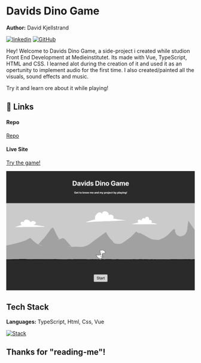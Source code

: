 
# Davids Dino Game

**Author:** David Kjellstrand

[![linkedin](https://img.shields.io/badge/linkedin-0A66C2?style=for-the-badge&logo=linkedin&logoColor=white)](https://www.linkedin.com/in/david-kjellstrand-b6760113a/)
[![GitHub](https://img.shields.io/badge/GitHub-181717?style=for-the-badge&logo=github&logoColor=white)](https://www.github.com/davkje)

Hey! Welcome to Davids Dino Game, a side-project i created while studion Front End Development at Medieinstitutet. Its made with Vue, TypeScript, HTML and CSS. I learned alot during the creation of it and used it as an opertunity to implement audio for the first time. I also created/painted all the visuals, sound effects and music. 

Try it and learn ore about it while playing!


## 🔗 Links

#### Repo
[Repo](https://github.com/Davkje/jumping-game)

#### Live Site
[Try the game!](https://davkje.github.io/jumping-game/)

![Preview](src/assets/images/preview.png)

## Tech Stack

**Languages:** TypeScript, Html, Css, Vue 

[![Stack](https://skillicons.dev/icons?i=ts,html,css,sass,vue)](https://skillicons.dev)


## Thanks for "reading-me"!
